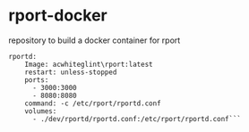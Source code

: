 # rport-docker
repository to build a docker container for rport
```
rportd:
    Image: acwhiteglint\rport:latest
    restart: unless-stopped
    ports:
      - 3000:3000
      - 8080:8080
    command: -c /etc/rport/rportd.conf
    volumes:
      - ./dev/rportd/rportd.conf:/etc/rport/rportd.conf```
